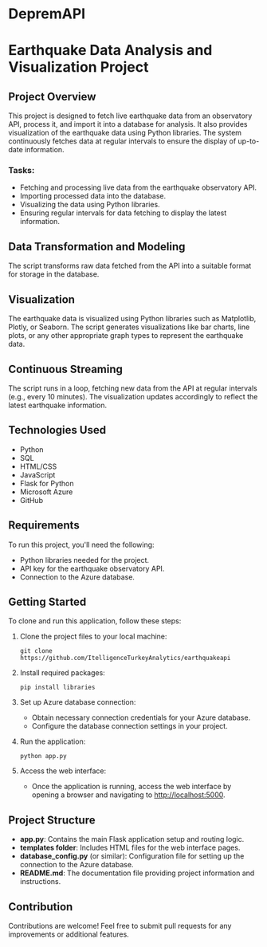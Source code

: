 # DepremAPI
# Earthquake Data Analysis and Visualization Project
 
## Project Overview
This project is designed to fetch live earthquake data from an observatory API, process it, and import it into a database for analysis. It also provides visualization of the earthquake data using Python libraries. The system continuously fetches data at regular intervals to ensure the display of up-to-date information.
 
### Tasks:
- Fetching and processing live data from the earthquake observatory API.
- Importing processed data into the database.
- Visualizing the data using Python libraries.
- Ensuring regular intervals for data fetching to display the latest information.
 
## Data Transformation and Modeling
The script transforms raw data fetched from the API into a suitable format for storage in the database.
 
## Visualization
The earthquake data is visualized using Python libraries such as Matplotlib, Plotly, or Seaborn. The script generates visualizations like bar charts, line plots, or any other appropriate graph types to represent the earthquake data.
 
## Continuous Streaming
The script runs in a loop, fetching new data from the API at regular intervals (e.g., every 10 minutes). The visualization updates accordingly to reflect the latest earthquake information.
 
## Technologies Used
- Python
- SQL
- HTML/CSS
- JavaScript
- Flask for Python
- Microsoft Azure
- GitHub
 
## Requirements
To run this project, you'll need the following:
- Python libraries needed for the project.
- API key for the earthquake observatory API.
- Connection to the Azure database.
 
## Getting Started
To clone and run this application, follow these steps:
 
1. Clone the project files to your local machine:
   ```
   git clone https://github.com/ItelligenceTurkeyAnalytics/earthquakeapi
   ```
 
2. Install required packages:
   ```
   pip install libraries
   ```
 
3. Set up Azure database connection:
   - Obtain necessary connection credentials for your Azure database.
   - Configure the database connection settings in your project.
 
4. Run the application:
   ```
   python app.py
   ```
 
5. Access the web interface:
   - Once the application is running, access the web interface by opening a browser and navigating to [http://localhost:5000](http://localhost:5000).
 
## Project Structure
- **app.py**: Contains the main Flask application setup and routing logic.
- **templates folder**: Includes HTML files for the web interface pages.
- **database_config.py** (or similar): Configuration file for setting up the connection to the Azure database.
- **README.md**: The documentation file providing project information and instructions.
 
## Contribution
Contributions are welcome! Feel free to submit pull requests for any improvements or additional features.

